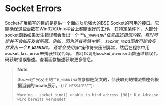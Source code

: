 Socket Errors
=============

Socket扩展编写的目的是提供一个面向功能强大的BSD
Socket的可用的接口。它能确保这些函数在Win32和Unix平台上都能很好的工作。
在特定条件下，大部分socket函数如果发生错误都会发出一个
**`E_WARNING`**信息描述错误内容。有时可能并不会如开发者所愿。例如，因为连接突然中断，
<span class="function">socket\_read</span>函数可能会突然发出一个
**`E_WARNING`**。 通常会使用*@*操作符来压制异常，然后在程序中用<span
class="function">socket\_last\_error</span>来捕获错误代码。
你可以调用<span
class="function">socket\_strerror</span>函数通过错误代码获取错误描述。查看函数描述获取更多信息。

> **Note**:
>
> Socket扩展发出的**`E_WARNING`**信息都是英文的，但获取到的错误描述会根据当前的locale展示。
> (**`LC_MESSAGES`**):
>
>     Warning - socket_bind() unable to bind address [98]: Die Adresse wird bereits verwendet
